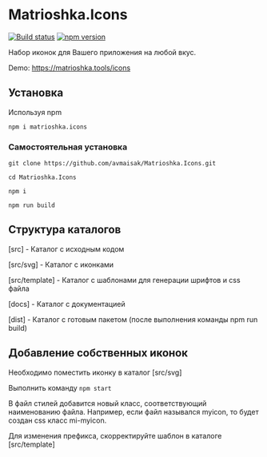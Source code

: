 # Matrioshka.Icons

[![Build status](https://ci.appveyor.com/api/projects/status/hfm0y1naf1ni32jc?svg=true)](https://ci.appveyor.com/project/avmaisak/matrioshka-icons)
[![npm version](https://badge.fury.io/js/matrioshka.icons.svg)](https://badge.fury.io/js/matrioshka.icons)

Набор иконок для Вашего приложения на любой вкус.

Demo:
https://matrioshka.tools/icons

## Установка

Используя npm

```npm i matrioshka.icons```

### Самостоятельная установка

```git clone https://github.com/avmaisak/Matrioshka.Icons.git```

```cd Matrioshka.Icons```

```npm i```

```npm run build```


## Структура каталогов

[src] - Каталог с исходным кодом

[src/svg] - Каталог с иконками

[src/template] - Каталог с шаблонами для генерации шрифтов и css файла

[docs] - Каталог с документацией

[dist] - Каталог с готовым пакетом (после выполнения команды npm run build)

## Добавление собственных иконок

Необходимо поместить иконку в каталог [src/svg]

Выполнить команду ```npm start```

В файл стилей добавится новый класс, соответствующий наименованию файла. Например, если файл назывался myicon, то будет создан css класс mi-myicon.

Для изменения префикса, скорректируйте шаблон в каталоге [src/template]


